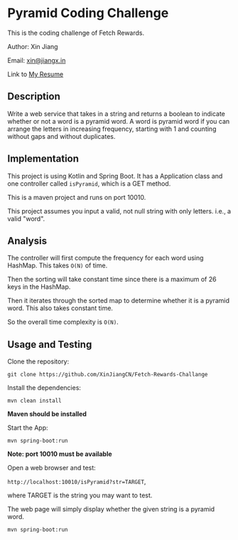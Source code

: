 # Pyramid Coding Challenge
This is the coding challenge of Fetch Rewards.

Author: Xin Jiang

Email: xin@jiangx.in

Link to [My Resume](https://github.com/XinJiangCN/jasonjiangcn.github.io/blob/jason/xin_jiang_resume__tex.pdf)

## Description
Write a web service that takes in a string and returns a boolean to indicate whether or not a word is a pyramid word. A word is pyramid word if you can arrange the letters in increasing frequency, starting with 1 and counting without gaps and without duplicates.

## Implementation
This project is using Kotlin and Spring Boot. It has a Application class and one controller called `isPyramid`, which is a GET method.

This is a maven project and runs on port 10010. 

This project assumes you input a valid, not null string with only letters. i.e., a valid "word".

## Analysis
The controller will first compute the frequency for each word using HashMap. This takes `O(N)` of time.

Then the sorting will take constant time since there is a maximum of 26 keys in the HashMap. 

Then it iterates through the sorted map to determine whether it is a pyramid word. This also takes constant time. 

So the overall time complexity is `O(N)`.

## Usage and Testing

Clone the repository:

`git clone https://github.com/XinJiangCN/Fetch-Rewards-Challange`

Install the dependencies:

`mvn clean install`

**Maven should be installed**


Start the App:

`mvn spring-boot:run`

**Note: port 10010 must be available**

Open a web browser and test:

`http://localhost:10010/isPyramid?str=TARGET`,

where TARGET is the string you may want to test.



The web page will simply display whether the given string is a pyramid word.

`mvn spring-boot:run`

